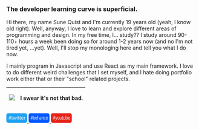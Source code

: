 ### The developer learning curve is superficial.

Hi there, my name Sune Quist and I'm currently 19 years old (yeah, I know old right). Well, anyway, I love to learn and explore different areas of programming and design. In my free time, I... study?? I study around 90-110+ hours a week been doing so for around 1-2 years now (and no I'm not tired yet, ...yet). Well, I'll stop my monologing here and tell you what I do now.

I mainly program in Javascript and use React as my main framework. I love to do different weird challenges that I set myself, and I hate doing portfolio work either that or their "school" related projects.

| <p align="left"><img src="https://media.giphy.com/media/13HgwGsXF0aiGY/giphy-downsized.gif" /><p> | I swear it's not that bad. |
| :------------------------------------------------------------------------------------------------ | :------------------------- |

<a href="https://twitter.com/NotSqv">
    <img src="./twitter.svg" width="55px" height="25px" />
</a>

<a href="https://www.behance.net/Sqv">
    <img src="./Behance.svg" width="55px" height="25px" />
</a>

<a href="https://www.youtube.com/channel/UC_CygBHRuKTpBkC6IAYBX4Q">
    <img src="./Youtube.svg" width="55px" height="25px" />
</a>
